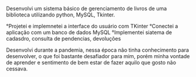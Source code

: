 Desenvolvi um sistema básico de gerenciamento de livros de uma biblioteca utilizando python, MySQL, Tkinter.

  °Projetei e implemnetei a interface do usuário com TKinter
  °Conectei a aplicação com um banco de dados MySQL
  °Implementei siatema de cadasdro, consulta de pendencias, devoluções

Desenvolvi durante a pandemia, nessa época não tinha conhecimento para desenvolver, o que foi bastante desafiador para mim, porém minha vontade de aprender e sentimento de bem estar de fazer aquilo que gosto não cessava. 
